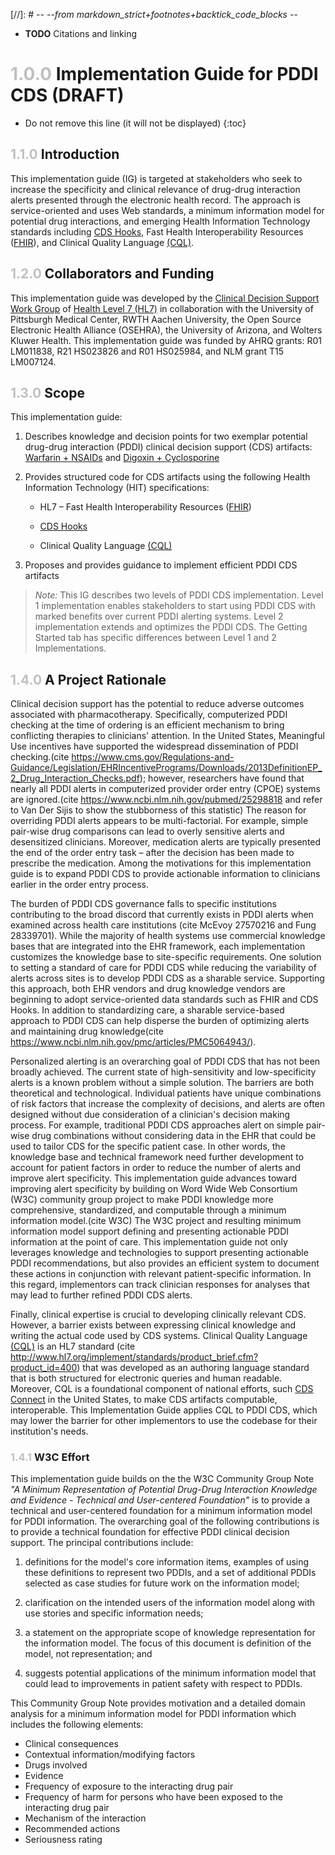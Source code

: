 [//]: # -*- --from markdown_strict+footnotes+backtick_code_blocks -*-

* **TODO** Citations and linking 


# <span style="color:silver"> 1.0.0 </span> Implementation Guide for PDDI CDS (DRAFT)

<!-- TOC  the css styling for this is \pages\assets\css\project.css under 'markdown-toc'-->

* Do not remove this line (it will not be displayed)
{:toc}

## <span style="color:silver"> 1.1.0 </span> Introduction

This implementation guide (IG) is targeted at stakeholders who seek to increase the specificity and clinical relevance of drug-drug interaction alerts presented through the electronic health record. The approach is service-oriented and uses Web standards, a minimum information model for potential drug interactions, and emerging Health Information Technology standards including [CDS Hooks](http://cds-hooks.org/), Fast Health Interoperability Resources ([FHIR](http://www.fhir.org/)), and Clinical Quality Language [(CQL)](https://ecqi.healthit.gov/cql-clinical-quality-language).

## <span style="color:silver"> 1.2.0 </span> Collaborators and Funding

This implementation guide was developed by the [Clinical Decision Support Work Group](http://wiki.hl7.org/index.php?title=Clinical_Decision_Support_Workgroup) of [Health Level 7 (HL7)](http://wiki.hl7.org)  in collaboration with the University of Pittsburgh Medical Center, RWTH Aachen University, the Open Source Electronic Health Alliance (OSEHRA), the University of Arizona, and Wolters Kluwer Health. This implementation guide was funded by AHRQ grants: R01 LM011838, R21 HS023826 and R01 HS025984, and NLM grant T15 LM007124.


## <span style="color:silver"> 1.3.0 </span> Scope

This implementation guide:

1. Describes knowledge and decision points for two exemplar potential drug-drug interaction (PDDI) clinical decision support (CDS) artifacts: [Warfarin + NSAIDs](documentation.html) and [Digoxin + Cyclosporine](documentation.html)

2. Provides structured code for CDS artifacts using the following Health Information Technology (HIT) specifications:

	* HL7 – Fast Health Interoperability Resources ([FHIR](http://www.fhir.org/))

	* [CDS Hooks](http://cds-hooks.org/)

	* Clinical Quality Language [(CQL)](https://ecqi.healthit.gov/cql-clinical-quality-language)

3. Proposes and provides guidance to implement efficient PDDI CDS artifacts

> *Note:* This IG describes two levels of PDDI CDS implementation. Level 1 implementation enables stakeholders to start using PDDI CDS with marked benefits over current PDDI alerting systems. Level 2 implementation extends and optimizes the PDDI CDS. The Getting Started tab has specific differences between Level 1 and 2 Implementations.

## <span style="color:silver"> 1.4.0 </span> A Project Rationale

Clinical decision support has the potential to reduce adverse outcomes associated with pharmacotherapy. Specifically, computerized PDDI checking at the time of ordering is an efficient mechanism to bring conflicting therapies to clinicians' attention. In the United States, Meaningful Use incentives have supported the widespread dissemination of PDDI checking.(cite https://www.cms.gov/Regulations-and-Guidance/Legislation/EHRIncentivePrograms/Downloads/2013DefinitionEP_2_Drug_Interaction_Checks.pdf); however, researchers have found that nearly all PDDI alerts in computerized provider order entry (CPOE) systems are ignored.(cite https://www.ncbi.nlm.nih.gov/pubmed/25298818 and refer to Van Der Sijis to show the stubborness of this statistic) The reason for overriding PDDI alerts appears to be multi-factorial. For example, simple pair-wise drug comparisons can lead to overly sensitive alerts and desensitized clinicians. Moreover, medication alerts are typically presented the end of the order entry task – after the decision has been made to prescribe the medication. Among the motivations for this implementation guide is to expand PDDI CDS to provide actionable information to clinicians earlier in the order entry process.

The burden of PDDI CDS governance falls to specific institutions contributing to the broad discord that currently exists in PDDI alerts when examined across health care institutions (cite McEvoy 27570216 and Fung  28339701). While the majority of health systems use commercial knowledge bases that are integrated into the EHR framework, each implementation customizes the knowledge base to site-specific requirements. One solution to setting a standard of care for PDDI CDS while reducing the variability of alerts across sites is to develop PDDI CDS as a sharable service. Supporting this approach, both EHR vendors and drug knowledge vendors are beginning to adopt service-oriented data standards such as FHIR and CDS Hooks. In addition to standardizing care, a sharable service-based approach to PDDI CDS can help disperse the burden of optimizing alerts and maintaining drug knowledge(cite https://www.ncbi.nlm.nih.gov/pmc/articles/PMC5064943/).      

Personalized alerting is an overarching goal of PDDI CDS that has not been broadly achieved. The current state of high-sensitivity and low-specificity alerts is a known problem without a simple solution. The barriers are both theoretical and technological. Individual patients have unique combinations of risk factors that increase the complexity of decisions, and alerts are often designed without due consideration of a clinician's decision making process. For example, traditional PDDI CDS approaches alert on simple pair-wise drug combinations without considering data in the EHR that could be used to tailor CDS for the specific patient case. In other words, the knowledge base and technical framework need further development to account for patient factors in order to reduce the number of alerts and improve alert specificity. This implementation guide advances toward improving alert specificity by building on Word Wide Web Consortium (W3C) community group project to make PDDI knowledge more comprehensive, standardized, and computable through a minimum information model.(cite W3C) The W3C project and resulting minimum information model support defining and presenting actionable PDDI information at the point of care. This implementation guide not only leverages knowledge and technologies to support presenting actionable PDDI recommendations, but also provides an efficient system to document these actions in conjunction with relevant patient-specific information. In this regard, implementors can track clinician responses for analyses that may lead to further refined PDDI CDS alerts. 

Finally, clinical expertise is crucial to developing clinically relevant CDS. However, a barrier exists between expressing clinical knowledge and writing the actual code used by CDS systems. Clinical Quality Language [(CQL)](https://ecqi.healthit.gov/cql-clinical-quality-language) is an HL7 standard (cite http://www.hl7.org/implement/standards/product_brief.cfm?product_id=400) that was developed as an authoring language standard that is both structured for electronic queries and human readable. Moreover, CQL is a foundational component of national efforts, such [CDS Connect](https://cds.ahrq.gov/cdsconnect) in the United States, to make CDS artifacts computable, interoperable. This Implementation Guide applies CQL to PDDI CDS, which may lower the barrier for other implementors to use the codebase for their institution's needs.

### <span style="color:silver"> 1.4.1 </span> W3C Effort

This implementation guide builds on the the W3C Community Group Note *"A Minimum Representation of Potential Drug-Drug Interaction Knowledge and Evidence - Technical and User-centered Foundation"* is to provide a technical and user-centered foundation for a minimum information model for PDDI information. The overarching goal of the following contributions is to provide a technical foundation for effective PDDI clinical decision support. The principal contributions include:

1. definitions for the model's core information items, examples of using these definitions to represent two PDDIs, and a set of additional PDDIs selected as case studies for future work on the information model;

2. clarification on the intended users of the information model along with use stories and specific information needs;

3. a statement on the appropriate scope of knowledge representation for the information model.
The focus of this document is definition of the model, not representation; and

4. suggests potential applications of the minimum information model that could lead to improvements in patient safety with respect to PDDIs.

This Community Group Note provides motivation and a detailed domain analysis for a minimum information model for PDDI information which includes the following elements: 

   * Clinical consequences
   * Contextual information/modifying factors
   * Drugs involved 
   * Evidence
   * Frequency of exposure to the interacting drug pair
   * Frequency of harm for persons who have been exposed to the interacting drug pair
   * Mechanism of the interaction
   * Recommended actions
   * Seriousness rating


   
    
